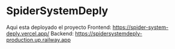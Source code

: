 # SpiderSystemDeply
Aqui esta deployado el proyecto
Frontend: https://spider-system-deply.vercel.app/
Backend: https://spidersystemdeply-production.up.railway.app
